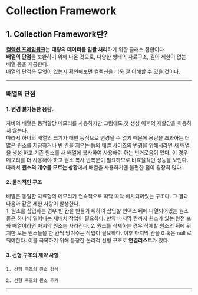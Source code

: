 # Collection Framework

## 1. Collection Framework란?
[**컬렉션 프레임워크**](https://docs.oracle.com/javase/8/docs/technotes/guides/collections/overview.html)는 **대량의 데이터를 일괄 처리**하기 위한 클래스 집합이다.<br>
**배열의 단점**을 보완하기 위해 나온 것으로, 다양한 형태의 자료구조, 길이 제한이 없는 배열 등을 제공한다.<br>
배열의 단점은 무엇이 있는지 확인해보면 컬렉션을 더욱 잘 이해할 수 있을 것이다.

------------------------------------------
### 배열의 단점 
#### 1. 변경 불가능한 용량.
자바의 배열은 동적할당 메모리를 사용하지만 그럼에도 첫 생성 이후의 재할당을 허용하지 않는다.<br>
따라서 하나의 배열의 크기가 매번 동적으로 변경될 수 없기 때문에 
용량을 초과하는 더 많은 원소를 저장하거나 빈 칸을 지우는 등의 배열 사이즈의 변경을 위해서라면 새 배열을 생성 하고 기존 원소를 새 배열에 복사하여 사용해야 하는 번거로움이 있다. 이 경우 메모리를 더 사용해야 하고 원소 복사 반복문이 필요하므로 비효율적인 성능을 보인다. <br>
따라서 **원소의 개수를 모르는 상황**에서 배열을 사용하기엔 불편한 점이 굉장히 많다.

#### 2. 물리적인 구조
배열은 동일한 자료형의 메모리가 연속적으로 따닥 따닥 배치되어있는 구조다. 그 결과 다음과 같은 제한 사항이 발생한다. <br>
	1. 원소를 삽입하는 경우 
			빈 칸을 만들기 위하여 삽입할 인덱스 뒤에 나열되어있는 원소들은 하나씩 밀어내는 재배치 작업이 필요하다.
			만약 마지막 칸까지 원소가 있는 완전 포화 배열이라면 마지막 원소는 사라진다.
	2. 원소를 삭제하는 경우
			삭제할 원소의 뒤에 위치한 모든 원소들을 한 칸씩 당겨주는 작업이 필요하다. 이후 마지막 칸을 0 혹은 null 로 둬야한다.
이를 극복하기 위해 등장한 논리적 선형 구조로 **연결리스트**가 있다.
#### 3. 선형 구조의 제약 사항 
	1. 선형 구조의 원소 검색
		
	2. 선형 구조의 원소 추가
------------------------------------------
